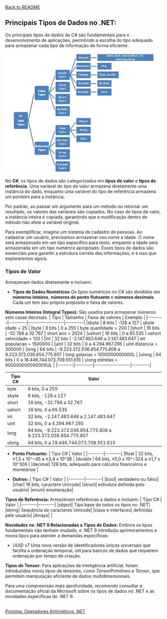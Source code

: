 [Back to README](../README.md)

## Principais Tipos de Dados no .NET:
Os principais tipos de dados do C# são fundamentais para o desenvolvimento de aplicações, permitindo a escolha do tipo adequado para armazenar cada tipo de informação de forma eficiente.

![](img/data-types.jpg)

No **C#**, os tipos de dados são categorizados em **tipos de valor** e **tipos de referência**. Uma variável do tipo de valor 
armazena diretamente uma instância do dado, enquanto uma variável do tipo de referência armazena um ponteiro para a instância.

Por padrão, ao passar um argumento para um método ou retornar um resultado, os valores das variáveis são copiados. No caso de tipos de valor, a instância inteira é copiada, garantindo que a modificação dentro do método não afete a variável original.

Para exemplificar, imagine um sistema de cadastro de pessoas. Ao cadastrar um usuário, precisamos armazenar seu nome e idade. O nome será armazenado em um tipo específico para texto, enquanto a idade será armazenada em um tipo numérico apropriado. Esses tipos de dados são essenciais para garantir a estrutura correta das informações, e é isso que exploraremos agora.

### Tipos de Valor
Armazenam dados diretamente e incluem:​

- **Tipos de Dados Numéricos**
Os tipos numéricos no C# são divididos em **números inteiros**, **números de ponto flutuante** e **números decimais**. 
Cada um tem seu próprio propósito e faixa de valores.

**Números Inteiros (Integral Types):**
São usados para armazenar números sem casas decimais.
| Tipo   | Tamanho | Faixa de valores | Exemplo |
|--------|---------|------------------|---------|
|sbyte   | 8 bits	 | -128 a 127	      | sbyte idade = 25 |
|byte	   | 8 bits	 | 0 a 255	        | byte quantidade = 200 |
|short	 | 16 bits | -32.768 a 32.767	| short ano = 2024 |
|ushort	 | 16 bits |	0 a 65.535	    | ushort velocidade = 120 |
|int	   | 32 bits |	-2.147.483.648 a 2.147.483.647 | int populacao = 1500000 |
|uint	   | 32 bits |	0 a 4.294.967.295	| uint distancia = 300000 |
|long	   | 64 bits |	-9.223.372.036.854.775.808 a 9.223.372.036.854.775.807	| long galaxias = 1000000000000L |
|ulong	 | 64 bits |	0 a 18.446.744.073.709.551.615	| ulong estrelas = 900000000000000UL |
|--------|---------|------------------|---------|


| Tipo C# | Valor  |
|--------|--------|
|byte | 8 bits, 0 a 255 |
|sbyte | 8 bits, -128 a 127 |
|short | 16 bits, -32.768 a 32.767 |
|ushort | 16 bits, 0 a 65.535
|int | 32 bits, -2.147.483.648 a 2.147.483.647 |
|uint | 32 bits, 0 a 4.294.967.295 |
|long | 64 bits, -9.223.372.036.854.775.808 a 9.223.372.036.854.775.807 |
|ulong | 64 bits, 0 a 18.446.744.073.709.551.615 |

- **Ponto Flutuante:**
| Tipo C# | Valor  |
|--------|--------|
|float | 32 bits, ±1,5 x 10^−45 a ±3,4 x 10^38 |
|double | 64 bits, ±5,0 x 10^−324 a ±1,7 x 10^308 |
|decimal| 128 bits, adequado para cálculos financeiros e monetários |
  
- **Outros:**
| Tipo C# | Valor  |
|--------|--------|
|bool| verdadeiro ou falso|
|char| 16 bits, caractere Unicode|
|struct| estrutura definida pelo usuário|
|enum| enumeração|
  
**Tipos de Referência:** 
Armazenam referências a dados e incluem:​
| Tipo C# | Valor  |
|--------|--------|
|object| Tipo base de todos os tipos no .NET|
|string| Sequência de caracteres Unicode|​
|class e interfaces| definidas pelo usuário|
|Arrays|  |

**Novidades no .NET 9 Relacionadas a Tipos de Dados:**
Embora os tipos fundamentais não tenham mudado, o .NET 9 introduziu aprimoramentos e novos tipos para atender a demandas específicas:​

- *UUID v7* Uma nova versão de identificadores únicos universais que facilita a ordenação temporal, útil para bancos de dados que requerem ordenação por tempo de criação. ​

**Tipos de Tensor:** 
Para aplicações de inteligência artificial, foram introduzidos novos tipos de tensores, como *TensorPrimitives* e *Tensor<T>*, que permitem manipulação eficiente de dados multidimensionais. ​

Para uma compreensão mais aprofundada, recomendo consultar a documentação oficial da Microsoft sobre os tipos de dados no .NET e as novidades específicas do .NET 9.

<br/>
<div style="display: flex; justify-content: space-between;">  
  <a href="arithmetic-operators.md">Próxima: Operadores Aritiméticos .NET</a>
</div>

